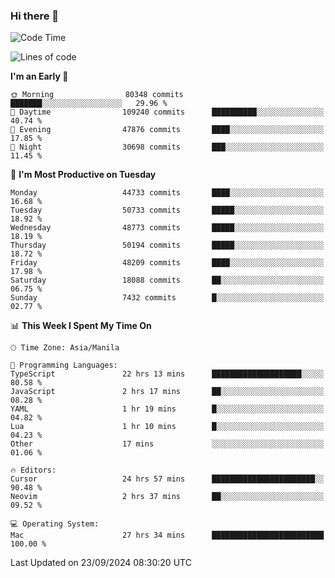 ### Hi there 👋

<!--START_SECTION:waka-->
![Code Time](http://img.shields.io/badge/Code%20Time-5%2C579%20hrs%2028%20mins-blue)

![Lines of code](https://img.shields.io/badge/From%20Hello%20World%20I%27ve%20Written-119.5%20million%20lines%20of%20code-blue)

**I'm an Early 🐤** 

```text
🌞 Morning                80348 commits       ███████░░░░░░░░░░░░░░░░░░   29.96 % 
🌆 Daytime                109240 commits      ██████████░░░░░░░░░░░░░░░   40.74 % 
🌃 Evening                47876 commits       ████░░░░░░░░░░░░░░░░░░░░░   17.85 % 
🌙 Night                  30698 commits       ███░░░░░░░░░░░░░░░░░░░░░░   11.45 % 
```
📅 **I'm Most Productive on Tuesday** 

```text
Monday                   44733 commits       ████░░░░░░░░░░░░░░░░░░░░░   16.68 % 
Tuesday                  50733 commits       █████░░░░░░░░░░░░░░░░░░░░   18.92 % 
Wednesday                48773 commits       █████░░░░░░░░░░░░░░░░░░░░   18.19 % 
Thursday                 50194 commits       █████░░░░░░░░░░░░░░░░░░░░   18.72 % 
Friday                   48209 commits       ████░░░░░░░░░░░░░░░░░░░░░   17.98 % 
Saturday                 18088 commits       ██░░░░░░░░░░░░░░░░░░░░░░░   06.75 % 
Sunday                   7432 commits        █░░░░░░░░░░░░░░░░░░░░░░░░   02.77 % 
```


📊 **This Week I Spent My Time On** 

```text
🕑︎ Time Zone: Asia/Manila

💬 Programming Languages: 
TypeScript               22 hrs 13 mins      ████████████████████░░░░░   80.58 % 
JavaScript               2 hrs 17 mins       ██░░░░░░░░░░░░░░░░░░░░░░░   08.28 % 
YAML                     1 hr 19 mins        █░░░░░░░░░░░░░░░░░░░░░░░░   04.82 % 
Lua                      1 hr 10 mins        █░░░░░░░░░░░░░░░░░░░░░░░░   04.23 % 
Other                    17 mins             ░░░░░░░░░░░░░░░░░░░░░░░░░   01.06 % 

🔥 Editors: 
Cursor                   24 hrs 57 mins      ███████████████████████░░   90.48 % 
Neovim                   2 hrs 37 mins       ██░░░░░░░░░░░░░░░░░░░░░░░   09.52 % 

💻 Operating System: 
Mac                      27 hrs 34 mins      █████████████████████████   100.00 % 
```


 Last Updated on 23/09/2024 08:30:20 UTC
<!--END_SECTION:waka-->


<!--
**rad182/rad182** is a ✨ _special_ ✨ repository because its `README.md` (this file) appears on your GitHub profile.

Here are some ideas to get you started:

- 🔭 I’m currently working on ...
- 🌱 I’m currently learning ...
- 👯 I’m looking to collaborate on ...
- 🤔 I’m looking for help with ...
- 💬 Ask me about ...
- 📫 How to reach me: ...
- 😄 Pronouns: ...
- ⚡ Fun fact: ...
-->
